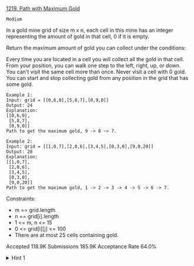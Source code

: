 [1219. Path with Maximum Gold](https://leetcode.com/problems/path-with-maximum-gold/)

`Medium`

In a gold mine grid of size m x n, each cell in this mine has an integer representing the amount of gold in that cell, 0 if it is empty.

Return the maximum amount of gold you can collect under the conditions:

Every time you are located in a cell you will collect all the gold in that cell.
From your position, you can walk one step to the left, right, up, or down.
You can't visit the same cell more than once.
Never visit a cell with 0 gold.
You can start and stop collecting gold from any position in the grid that has some gold.
 
```
Example 1:
Input: grid = [[0,6,0],[5,8,7],[0,9,0]]
Output: 24
Explanation:
[[0,6,0],
 [5,8,7],
 [0,9,0]]
Path to get the maximum gold, 9 -> 8 -> 7.

Example 2:
Input: grid = [[1,0,7],[2,0,6],[3,4,5],[0,3,0],[9,0,20]]
Output: 28
Explanation:
[[1,0,7],
 [2,0,6],
 [3,4,5],
 [0,3,0],
 [9,0,20]]
Path to get the maximum gold, 1 -> 2 -> 3 -> 4 -> 5 -> 6 -> 7.
``` 

Constraints:

- m == grid.length
- n == grid[i].length
- 1 <= m, n <= 15
- 0 <= grid[i][j] <= 100
- There are at most 25 cells containing gold.

Accepted
118.9K
Submissions
185.9K
Acceptance Rate
64.0%

<details>
<summary>Hint 1</summary>

Use recursion to try all such paths and find the one with the maximum value.

</details>